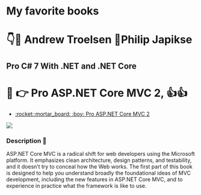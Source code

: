 # My favorite books
# :point_down::man: Andrew Troelsen :man:Philip Japikse  
## Pro C# 7 With .NET and .NET Core
# :book:  :point_right: Pro ASP.NET Core MVC 2, :thumbsup::thumbsup:
<ul>
 <li><a href="https://www.apress.com/la/book/9781484230176">:rocket::mortar_board: :boy: Pro ASP.NET Core MVC 2</a>
</ul>
<p align="Left"><img src="https://images.springer.com/sgw/books/medium/9781484230176.jpg" ></p>

### Description :pushpin:
 ASP.NET Core MVC is a radical shift for web developers using the Microsoft platform. It emphasizes
clean architecture, design patterns, and testability, and it doesn’t try to conceal how the Web works.
 The first part of this book is designed to help you understand broadly the foundational ideas of
MVC development, including the new features in ASP.NET Core MVC, and to experience in practice
what the framework is like to use. 












